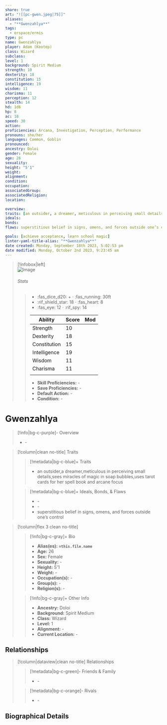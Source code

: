 ```yaml
---
share: true
art: "![[pc-gwen.jpeg|75]]"
aliases:
  - "**Gwenzahlya**"
tags:
  - erspace/ermis
type: pc
name: Gwenzahlya
player: Adam (Keotep)
class: Wizard
subclass: 
level: 1
background: Spirit Medium
strength: 10
dexterity: 18
constitution: 15 
intelligence: 19
wisdom: 11
charisma: 11
perception: 12
stealth: 14
hd: 1d6
hp: 8
ac: 18
speed: 30
action: 
proficiencies: Arcana, Investigation, Perception, Performance
pronouns: she/her
languages: Common, Goblin
pronounced: 
ancestry: Doloi
gender: Female
age: 26
sexuality: 
height: "5'1"
weight: 
alignment: 
condition: 
occupation: 
associatedGroup: 
associatedReligion: 
location:

overview:
traits: [an outsider, a dreamer, meticulous in perceiving small details, sees miracles of magic in soap bubbles, uses tarot cards for her spell book and arcane focus]
ideals: 
bonds: 
flaws: superstitious belief in signs, omens, and forces outside one’s control

goals: [achieve acceptance, learn school magic]
linter-yaml-title-alias: "**Gwenzahlya**"
date created: Monday, September 18th 2023, 5:02:53 pm
date modified: Monday, October 2nd 2023, 9:23:45 am
---
```


> [!infobox|left]  
> ![Image](https://media.discordapp.net/attachments/1148807785212039248/1153513917490937866/IMG_5551.png?width=1206&height=1206)
> ###### Stats
>> -  :fas_dice_d20: \+ ⋅ :fas_running: 30ft
>> - :rif_shield_star: 18 ⋅ :fas_heart: 8
>> - :fas_eye: 12 ⋅ :rif_spy: 14
>>
>  > | Ability      | Score                | Mod                                        |
>  > |--------------|----------------------|--------------------------------------------|
>  > | Strength     | 10     |      |
>  > | Dexterity    | 18    |     |
>  > | Constitution | 15 |  |
>  > | Intelligence | 19 |  |
>  > | Wisdom       | 11       |        |
>  > | Charisma     | 11     |      |
>> ||||
>>  - **Skill Proficiencies:** \-
>>  - **Save Proficiencies:** \-
>>  - **Default Action:** \-
>>  -  **Condition:** \-

# **Gwenzahlya**
>[!info|bg-c-purple]- Overview
> - \-

>[!column|clean no-title] Traits
>> [!metadata|bg-c-blue]+ Traits
>> - an outsider,a dreamer,meticulous in perceiving small details,sees miracles of magic in soap bubbles,uses tarot cards for her spell book and arcane focus
>
>> [!metadata|bg-c-blue]+ Ideals, Bonds, & Flaws
>> -  \-
>> -  \-
>> -  superstitious belief in signs, omens, and forces outside one’s control
 
>[!column|flex 3 clean no-title]
>> [!info|bg-c-gray]+ Bio
>> - **Alias(es):** **`=this.file.name`** 
>> - **Age:**  26 
>> - **Sex:**  Female 
>> - **Sexuality:**  \- 
>> - **Height:**  5'1 
>> - **Weight:**  \- 
>> - **Occupation(s):**  \- 
>> - **Group(s):**  \- 
>> - **Religion(s):**  \- 
>
>> [!info|bg-c-gray]+ Other Info 
>> - **Ancestry:**  Doloi
>> - **Background:** Spirit Medium
>> - **Class:** Wizard
>> - **Level:** 1
>> - **Alignment:** \-
>> - **Current Location:**  \- 

## Relationships
>[!column|dataview|clean no-title] Relationships
>> [!metadata|bg-c-green]- Friends & Family
>> - \-
>
>> [!metadata|bg-c-orange]- Rivals
>> - \-


## Biographical Details

